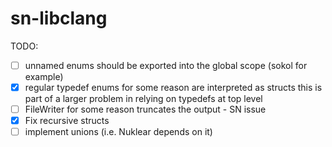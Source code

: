 # sn-libclang


TODO:

- [ ] unnamed enums should be exported into the global scope (sokol for example)
- [x] regular typedef enums for some reason are interpreted as structs
      this is part of a larger problem in relying on typedefs at top level
- [ ] FileWriter for some reason truncates the output - SN issue
- [x] Fix recursive structs
- [ ] implement unions (i.e. Nuklear depends on it)
